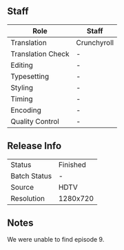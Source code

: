 ## Staff

| Role              | Staff                               |
|-------------------|-------------------------------------|
| Translation       | Crunchyroll                         |
| Translation Check | -                                   |
| Editing           | -                                   |
| Typesetting       | -                                   |
| Styling           | -                                   |
| Timing            | -                                   |
| Encoding          | -                                   |
| Quality Control   | -                                   |

## Release Info

|              |           |
|--------------|-----------|
| Status       | Finished  |
| Batch Status | -         |
| Source       | HDTV      |
| Resolution   | 1280x720  |

## Notes
We were unable to find episode 9.
